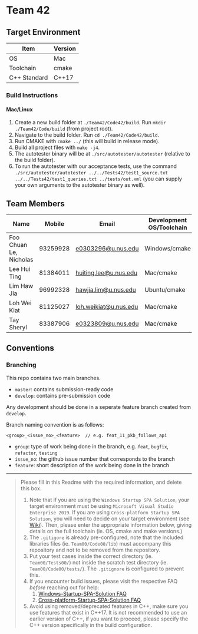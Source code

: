 # Team 42

## Target Environment

| Item         | Version |
| ------------ | ------- |
| OS           | Mac     |
| Toolchain    | cmake   |
| C++ Standard | C++17   |

### Build Instructions

#### Mac/Linux
1. Create a new build folder at `./Team42/Code42/build`. Run `mkdir ./Team42/Code/build` (from project root).
2. Navigate to the build folder. Run `cd ./Team42/Code42/build`.
3. Run CMAKE with `cmake ../` (this will build in release mode).
4. Build all project files with `make -j4`.
5. The autotester binary will be at `./src/autotester/autotester` (relative to the build folder).
6. To run the autotester with our acceptance tests, use the command `./src/autotester/autotester ../../Tests42/test1_source.txt ../../Tests42/test1_queries.txt ../tests/out.xml` (you can supply your own arguments to the autotester binary as well).

## Team Members

| Name                   | Mobile   | Email                 | Development OS/Toolchain |
| ---------------------- | -------- | --------------------- | ------------------------ |
| Foo Chuan Le, Nicholas | 93259928 | e0303296@u.nus.edu    | Windows/cmake            |
| Lee Hui Ting           | 81384011 | huiting.lee@u.nus.edu | Mac/cmake                |
| Lim Haw Jia            | 96992328 | hawjia.lim@u.nus.edu  | Ubuntu/cmake             |
| Loh Wei Kiat           | 81125027 | loh.weikiat@u.nus.edu | Mac/cmake                |
| Tay Sheryl             | 83387906 | e0323809@u.nus.edu    | Mac/cmake                |


## Conventions

### Branching

This repo contains two main branches.

- `master`:  contains submission-ready code
- `develop`: contains pre-submission code

Any development should be done in a seperate feature branch created from `develop`. 

Branch naming convention is as follows:

```
<group>_<issue_no>_<feature>  // e.g. feat_11_pkb_follows_api
```

- `group`: type of work being done in the branch, e.g. `feat`, `bugfix`, `refactor`, `testing`
- `issue_no`: the github issue number that corresponds to the branch
- `feature`: short description of the work being done in the branch

---

> Please fill in this Readme with the required information, and delete this box.
>
> 1. Note that if you are using the `Windows Startup SPA Solution`, your target environment must be using `Microsoft Visual Studio Enterprise 2019`.
>    If you are using `Cross-platform Startup SPA Solution`, you will need to decide on your target environment (see [Wiki](https://github.com/nus-cs3203/project-wiki/wiki/Version-Control-System-and-Code-Repository)).
>    Then, please enter the appropriate information below, giving details on the full toolchain (ie. OS, cmake and make versions.)
> 1. The `.gitigore` is already pre-configured, note that the included libraries files (ie. `Team00/Code00/lib`) must accompany this repository and not to be removed from the repository.
> 1. Put your test cases inside the correct directory (ie. `Team00/Tests00/`) not inside the scratch test directory (ie. `Team00/Code00/tests/`). The `.gitignore` is configured to prevent this.
> 1. If you encounter build issues, please visit the respective FAQ *before* reaching out for help:
>    1. [Windows-Startup-SPA-Solution FAQ](https://github.com/nus-cs3203/project-wiki/wiki/Windows-Startup-SPA-Solution#faq)
>    1. [Cross-platform-Startup-SPA-Solution FAQ](https://github.com/nus-cs3203/project-wiki/wiki/Cross-platform-Startup-SPA-Solution#faq)
> 1. Avoid using removed/deprecated features in C++, make sure you use features that exist in C++17. It is not recommended to use an earlier version of C++, if you want to proceed, please specify the C++ version specifically in the build configuration.
